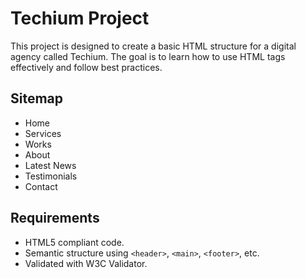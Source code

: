 # Techium Project

This project is designed to create a basic HTML structure for a digital agency called Techium. The goal is to learn how to use HTML tags effectively and follow best practices.

## Sitemap

- Home
- Services
- Works
- About
- Latest News
- Testimonials
- Contact

## Requirements

- HTML5 compliant code.
- Semantic structure using `<header>`, `<main>`, `<footer>`, etc.
- Validated with W3C Validator.
